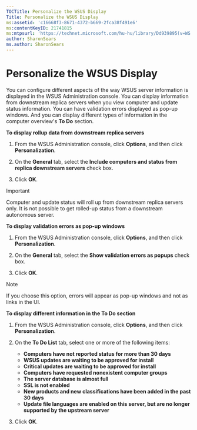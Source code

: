 ```yaml
---
TOCTitle: Personalize the WSUS Display
Title: Personalize the WSUS Display
ms:assetid: 'c16668f3-8671-4372-b669-2fca38f491e6'
ms:contentKeyID: 21741815
ms:mtpsurl: 'https://technet.microsoft.com/hu-hu/library/Dd939895(v=WS.10)'
author: SharonSears
ms.author: SharonSears
---
```


Personalize the WSUS Display
============================

You can configure different aspects of the way WSUS server information is displayed in the WSUS Administration console. You can display information from downstream replica servers when you view computer and update status information. You can have validation errors displayed as pop-up windows. And you can display different types of information in the computer overview's **To Do** section.

**To display rollup data from downstream replica servers**
1.  From the WSUS Administration console, click **Options**, and then click **Personalization**.

2.  On the **General** tab, select the **Include computers and status from replica downstream servers** check box.

3.  Click **OK**.
 
> [!IMPORTANT]  
> Computer and update status will roll up from downstream replica servers only. It is not possible to get rolled-up status from a downstream autonomous server.

**To display validation errors as pop-up windows**
1.  From the WSUS Administration console, click **Options**, and then click **Personalization**.

2.  On the **General** tab, select the **Show validation errors as popups** check box.

3.  Click **OK**.
 
> [!NOTE]   
> If you choose this option, errors will appear as pop-up windows and not as links in the UI.

**To display different information in the To Do section**
1.  From the WSUS Administration console, click **Options**, and then click **Personalization**.

2.  On the **To Do List** tab, select one or more of the following items:

    -   **Computers have not reported status for more than 30 days**
    -   **WSUS updates are waiting to be approved for install**
    -   **Critical updates are waiting to be approved for install**
    -   **Computers have requested nonexistent computer groups**
    -   **The server database is almost full**
    -   **SSL is not enabled**
    -   **New products and new classifications have been added in the past 30 days**
    -   **Update file languages are enabled on this server, but are no longer supported by the upstream server**

3.  Click **OK**.
